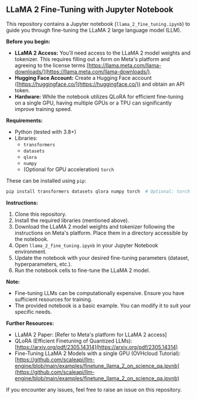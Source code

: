 ## LLaMA 2 Fine-Tuning with Jupyter Notebook

This repository contains a Jupyter notebook (`llama_2_fine_tuning.ipynb`) to guide you through fine-tuning the LLaMA 2 large language model (LLM). 

**Before you begin:**

*  **LLaMA 2 Access:** You'll need access to the LLaMA 2 model weights and tokenizer. This requires filling out a form on Meta's platform and agreeing to the license terms [https://llama.meta.com/llama-downloads/](https://llama.meta.com/llama-downloads/).
*  **Hugging Face Account:**  Create a Hugging Face account ([https://huggingface.co/](https://huggingface.co/)) and obtain an API token.
*  **Hardware:** While the notebook utilizes QLoRA for efficient fine-tuning on a single GPU, having multiple GPUs or a TPU can significantly improve training speed.

**Requirements:**

* Python (tested with 3.8+)
* Libraries:
    * `transformers`
    * `datasets`
    * `qlora`
    * `numpy`
    * (Optional for GPU acceleration) `torch`
    
These can be installed using `pip`:

```bash
pip install transformers datasets qlora numpy torch  # Optional: torch for GPU
```

**Instructions:**

1.  Clone this repository.
2.  Install the required libraries (mentioned above).
3.  Download the LLaMA 2 model weights and tokenizer following the instructions on Meta's platform. Place them in a directory accessible by the notebook.
4.  Open `llama_2_fine_tuning.ipynb` in your Jupyter Notebook environment.
5.  Update the notebook with your desired fine-tuning parameters (dataset, hyperparameters, etc.).
6.  Run the notebook cells to fine-tune the LLaMA 2 model.

**Note:**

* Fine-tuning LLMs can be computationally expensive. Ensure you have sufficient resources for training.
* The provided notebook is a basic example. You can modify it to suit your specific needs.

**Further Resources:**

* LLaMA 2 Paper: [Refer to Meta's platform for LLaMA 2 access]
* QLoRA (Efficient Finetuning of Quantized LLMs): [https://arxiv.org/pdf/2305.14314](https://arxiv.org/pdf/2305.14314)
* Fine-Tuning LLaMA 2 Models with a single GPU (OVHcloud Tutorial): [https://github.com/scaleapi/llm-engine/blob/main/examples/finetune_llama_2_on_science_qa.ipynb](https://github.com/scaleapi/llm-engine/blob/main/examples/finetune_llama_2_on_science_qa.ipynb)


If you encounter any issues, feel free to raise an issue on this repository.

